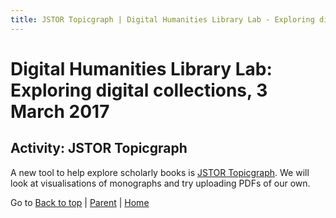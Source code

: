 ```yaml
---
title: JSTOR Topicgraph | Digital Humanities Library Lab - Exploring digital collections, 3 March 2017
---
```


# Digital Humanities Library Lab: Exploring digital collections, 3 March 2017

## Activity: JSTOR Topicgraph
A new tool to help explore scholarly books is [JSTOR Topicgraph](https://labs.jstor.org/topicgraph/). We will look at visualisations of monographs and try uploading PDFs of our own.


Go to [Back to top](#activity-jstor-topicgraph) | [Parent](index.html) | [Home](/)
